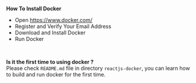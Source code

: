 **How To Install Docker**
- Open https://www.docker.com/
- Register and Verify Your Email Address
- Download and Install Docker
- Run Docker
<br>

**Is it the first time to using docker ?**
<br>
Please check `README.md` file in directory `reactjs-docker`, you can learn how to build and run docker for the first time.